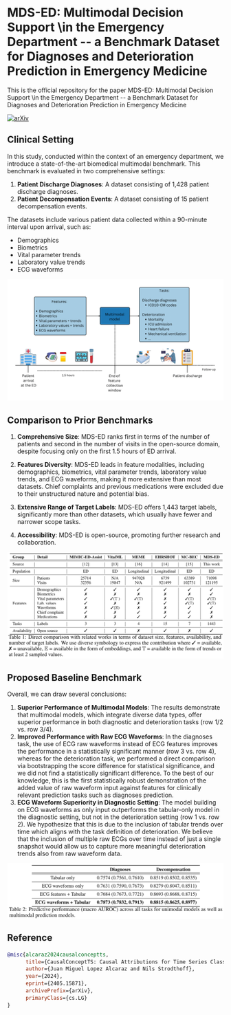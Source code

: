 # MDS-ED: Multimodal Decision Support \\in the Emergency Department -- a Benchmark Dataset for Diagnoses and Deterioration Prediction in Emergency Medicine

This is the official repository for the paper MDS-ED: Multimodal Decision Support \\in the Emergency Department -- a Benchmark Dataset for Diagnoses and Deterioration Prediction in Emergency Medicine

[![arXiv](https://img.shields.io/badge/arXiv-1234.56789-b31b1b.svg)](https://arxiv.org/abs/2405.15871)

## Clinical Setting

In this study, conducted within the context of an emergency department, we introduce a state-of-the-art biomedical multimodal benchmark. This benchmark is evaluated in two comprehensive settings:

1. **Patient Discharge Diagnoses**: A dataset consisting of 1,428 patient discharge diagnoses.
2. **Patient Decompensation Events**: A dataset consisting of 15 patient decompensation events.

The datasets include various patient data collected within a 90-minute interval upon arrival, such as:
- Demographics
- Biometrics
- Vital parameter trends
- Laboratory value trends
- ECG waveforms

![alt text](https://github.com/AI4HealthUOL/MDS-ED/blob/main/reports/abstract_img.png?style=centerme)


## Comparison to Prior Benchmarks

1. **Comprehensive Size**: MDS-ED ranks first in terms of the number of patients and second in the number of visits in the open-source domain, despite focusing only on the first 1.5 hours of ED arrival.

2. **Features Diversity**: MDS-ED leads in feature modalities, including demographics, biometrics, vital parameter trends, laboratory value trends, and ECG waveforms, making it more extensive than most datasets. Chief complaints and previous medications were excluded due to their unstructured nature and potential bias.

3. **Extensive Range of Target Labels**: MDS-ED offers 1,443 target labels, significantly more than other datasets, which usually have fewer and narrower scope tasks.

4. **Accessibility**: MDS-ED is open-source, promoting further research and collaboration.

![alt text](https://github.com/AI4HealthUOL/MDS-ED/blob/main/reports/related_work.png?style=centerme)


## Proposed Baseline Benchmark

Overall, we can draw several conclusions:

1. **Superior Performance of Multimodal Models**: The results demonstrate that multimodal models, which integrate diverse data types, offer superior performance in both diagnostic and deterioration tasks (row 1/2 vs. row 3/4).
2. **Improved Performance with Raw ECG Waveforms**: In the diagnoses task, the use of ECG raw waveforms instead of ECG features improves the performance in a statistically significant manner (row 3 vs. row 4), whereas for the deterioration task, we performed a direct comparison via bootstrapping the score difference for statistical significance, and we did not find a statistically significant difference. To the best of our knowledge, this is the first statistically robust demonstration of the added value of raw waveform input against features for clinically relevant prediction tasks such as diagnoses prediction.
3. **ECG Waveform Superiority in Diagnostic Setting**: The model building on ECG waveforms as only input outperforms the tabular-only model in the diagnostic setting, but not in the deterioration setting (row 1 vs. row 2). We hypothesize that this is due to the inclusion of tabular trends over time which aligns with the task definition of deterioration. We believe that the inclusion of multiple raw ECGs over time instead of just a single snapshot would allow us to capture more meaningful deterioration trends also from raw waveform data.

![alt text](https://github.com/AI4HealthUOL/MDS-ED/blob/main/reports/benchmark.png?style=centerme)




## Reference
```bibtex
@misc{alcaraz2024causalconceptts,
      title={CausalConceptTS: Causal Attributions for Time Series Classification using High Fidelity Diffusion Models}, 
      author={Juan Miguel Lopez Alcaraz and Nils Strodthoff},
      year={2024},
      eprint={2405.15871},
      archivePrefix={arXiv},
      primaryClass={cs.LG}
}
```
